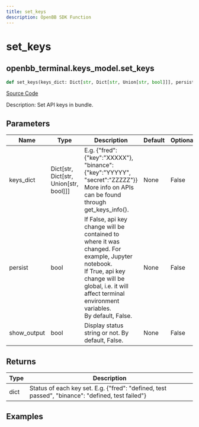 ```yaml
---
title: set_keys
description: OpenBB SDK Function
---
```


# set_keys

## openbb_terminal.keys_model.set_keys

```python title='openbb_terminal/keys_model.py'
def set_keys(keys_dict: Dict[str, Dict[str, Union[str, bool]]], persist: bool, show_output: bool) -> Dict
```
[Source Code](https://github.com/OpenBB-finance/OpenBBTerminal/tree/main/openbb_terminal/keys_model.py#L116)

Description: Set API keys in bundle.

## Parameters

| Name | Type | Description | Default | Optional |
| ---- | ---- | ----------- | ------- | -------- |
| keys_dict | Dict[str, Dict[str, Union[str, bool]]] | E.g. {"fred": {"key":"XXXXX"}, "binance": {"key":"YYYYY", "secret":"ZZZZZ"}}<br/>More info on APIs can be found through get_keys_info(). | None | False |
| persist | bool | If False, api key change will be contained to where it was changed. For example, Jupyter notebook.<br/>If True, api key change will be global, i.e. it will affect terminal environment variables.<br/>By default, False. | None | False |
| show_output | bool | Display status string or not. By default, False. | None | False |

## Returns

| Type | Description |
| ---- | ----------- |
| dict | Status of each key set. E.g. {"fred": "defined, test passed", "binance": "defined, test failed"} |

## Examples

